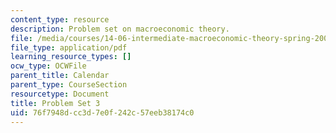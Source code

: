 ```yaml
---
content_type: resource
description: Problem set on macroeconomic theory.
file: /media/courses/14-06-intermediate-macroeconomic-theory-spring-2003/76f7948dcc3d7e0f242c57eeb38174c0_ps3.pdf
file_type: application/pdf
learning_resource_types: []
ocw_type: OCWFile
parent_title: Calendar
parent_type: CourseSection
resourcetype: Document
title: Problem Set 3
uid: 76f7948d-cc3d-7e0f-242c-57eeb38174c0
---
```

